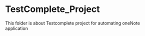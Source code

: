 # TestComplete_Project
This folder is about Testcomplete project for automating oneNote application
